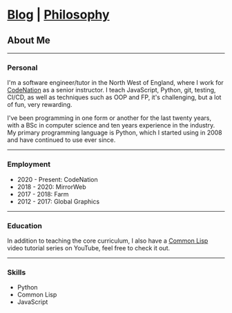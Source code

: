 # [Blog](blog.md) | [Philosophy](philosophy.md)

## About Me

---

### Personal

I'm a software engineer/tutor in the North West of England, where I work for [CodeNation](https://wearecodenation.com/ "CodeNation") as a senior instructor. I teach JavaScript, Python, git, testing, CI/CD, as well as techniques such as OOP and FP, it's challenging, but a lot of fun, very rewarding.

I've been programming in one form or another for the last twenty years, with a BSc in computer science and ten years experience in the industry. My primary programming language is Python, which I started using in 2008 and have continued to use ever since.

---

### Employment

- 2020 - Present: CodeNation
- 2018 - 2020:    MirrorWeb
- 2017 - 2018:    Farm
- 2012 - 2017:    Global Graphics

---

### Education

In addition to teaching the core curriculum, I also have a [Common Lisp](https://www.youtube.com/channel/UC1J47RqBfY6VgLUZ5YSYkqw) video tutorial series on YouTube, feel free to check it out.

---

### Skills

- Python
- Common Lisp
- JavaScript
